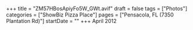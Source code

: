 +++
title = "ZM57HBosApiyFo5W_GWt.avif"
draft = false
tags = ["Photos"]
categories = ["ShowBiz Pizza Place"]
pages = ["Pensacola, FL (7350 Plantation Rd)"]
startDate = ""
+++
April 2012
